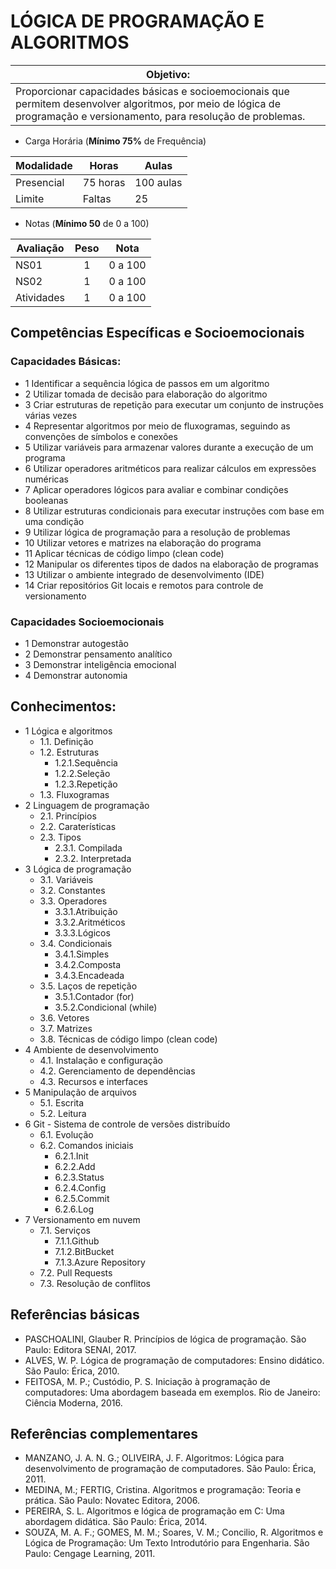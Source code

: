 # LÓGICA DE PROGRAMAÇÃO E ALGORITMOS

|Objetivo:|
|-|
|Proporcionar capacidades básicas e socioemocionais que permitem desenvolver algoritmos, por meio de lógica de programação e versionamento, para resolução de problemas.|

- Carga Horária (**Mínimo 75%** de Frequência)

|Modalidade|Horas|Aulas|
|-|-|-|
|Presencial|75 horas|100 aulas|
|Limite|Faltas| 25|

- Notas (**Mínimo 50** de 0 a 100)

|Avaliação|Peso|Nota|
|-|:-:|:-:|
|NS01|1|0 a 100|
|NS02|1|0 a 100|
|Atividades|1|0 a 100|

## Competências Específicas e Socioemocionais 

### Capacidades Básicas:
- 1 Identificar a sequência lógica de passos em um algoritmo
- 2 Utilizar tomada de decisão para elaboração do algoritmo
- 3 Criar estruturas de repetição para executar um conjunto de instruções várias vezes
- 4 Representar algoritmos por meio de fluxogramas, seguindo as convenções de símbolos e conexões
- 5 Utilizar variáveis para armazenar valores durante a execução de um programa
- 6 Utilizar operadores aritméticos para realizar cálculos em expressões numéricas
- 7 Aplicar operadores lógicos para avaliar e combinar condições booleanas
- 8 Utilizar estruturas condicionais para executar instruções com base em uma condição
- 9 Utilizar lógica de programação para a resolução de problemas
- 10 Utilizar vetores e matrizes na elaboração do programa
- 11 Aplicar técnicas de código limpo (clean code)
- 12 Manipular os diferentes tipos de dados na elaboração de programas
- 13 Utilizar o ambiente integrado de desenvolvimento (IDE)
- 14 Criar repositórios Git locais e remotos para controle de versionamento

### Capacidades Socioemocionais
- 1 Demonstrar autogestão
- 2 Demonstrar pensamento analítico
- 3 Demonstrar inteligência emocional
- 4 Demonstrar autonomia

## Conhecimentos:
- 1 Lógica e algoritmos
	- 1.1. Definição
	- 1.2. Estruturas
		- 1.2.1.Sequência
		- 1.2.2.Seleção
		- 1.2.3.Repetição
	- 1.3. Fluxogramas
- 2 Linguagem de programação
	- 2.1. Princípios
	- 2.2. Caraterísticas
	- 2.3. Tipos 
		- 2.3.1. Compilada
		- 2.3.2. Interpretada
- 3 Lógica de programação
	- 3.1. Variáveis
	- 3.2. Constantes
	- 3.3. Operadores
		- 3.3.1.Atribuição
		- 3.3.2.Aritméticos
		- 3.3.3.Lógicos
	- 3.4. Condicionais
		- 3.4.1.Simples
		- 3.4.2.Composta
		- 3.4.3.Encadeada
	- 3.5. Laços de repetição
		- 3.5.1.Contador (for)
		- 3.5.2.Condicional (while)
	- 3.6. Vetores
	- 3.7. Matrizes
	- 3.8. Técnicas de código limpo (clean code)
- 4 Ambiente de desenvolvimento
	- 4.1. Instalação e configuração
	- 4.2. Gerenciamento de dependências
	- 4.3. Recursos e interfaces
- 5 Manipulação de arquivos
	- 5.1. Escrita
	- 5.2. Leitura
- 6 Git - Sistema de controle de versões distribuído
	- 6.1. Evolução
	- 6.2. Comandos iniciais
		- 6.2.1.Init
		- 6.2.2.Add
		- 6.2.3.Status
		- 6.2.4.Config
		- 6.2.5.Commit
		- 6.2.6.Log
- 7 Versionamento em nuvem
	- 7.1. Serviços
		- 7.1.1.Github
		- 7.1.2.BitBucket
		- 7.1.3.Azure Repository
	- 7.2. Pull Requests
	- 7.3. Resolução de conflitos

## Referências básicas
- PASCHOALINI, Glauber R. Princípios de lógica de programação. São Paulo: Editora SENAI, 2017.
- ALVES, W. P. Lógica de programação de computadores: Ensino didático. São Paulo: Érica, 2010.
- FEITOSA, M. P.; Custódio, P. S. Iniciação à programação de computadores: Uma abordagem baseada em exemplos. Rio de Janeiro: Ciência Moderna, 2016.

## Referências complementares
- MANZANO, J. A. N. G.; OLIVEIRA, J. F. Algoritmos: Lógica para desenvolvimento de programação de computadores. São Paulo: Érica, 2011.
- MEDINA, M.; FERTIG, Cristina. Algoritmos e programação: Teoria e prática. São Paulo: Novatec Editora, 2006.
- PEREIRA, S. L. Algoritmos e lógica de programação em C: Uma abordagem didática. São Paulo: Érica, 2014.
- SOUZA, M. A. F.; GOMES, M. M.; Soares, V. M.; Concilio, R. Algoritmos e Lógica de Programação: Um Texto Introdutório para Engenharia. São Paulo: Cengage Learning, 2011.
